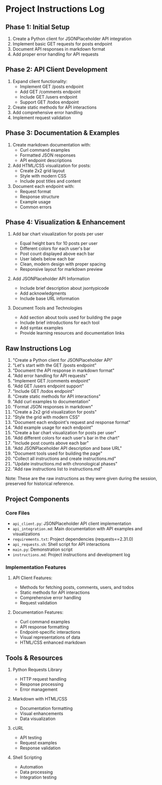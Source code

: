 # Project Instructions Log

## Phase 1: Initial Setup
1. Create a Python client for JSONPlaceholder API integration
2. Implement basic GET requests for posts endpoint
3. Document API responses in markdown format
4. Add proper error handling for API requests

## Phase 2: API Client Development
1. Expand client functionality:
   - Implement GET /posts endpoint
   - Add GET /comments endpoint
   - Include GET /users endpoint
   - Support GET /todos endpoint
2. Create static methods for API interactions
3. Add comprehensive error handling
4. Implement request validation

## Phase 3: Documentation & Examples
1. Create markdown documentation with:
   - Curl command examples
   - Formatted JSON responses
   - API endpoint descriptions
2. Add HTML/CSS visualization for posts:
   - Create 2x2 grid layout
   - Style with modern CSS
   - Include post titles and content
3. Document each endpoint with:
   - Request format
   - Response structure
   - Example usage
   - Common errors

## Phase 4: Visualization & Enhancement
1. Add bar chart visualization for posts per user
   - Equal height bars for 10 posts per user
   - Different colors for each user's bar
   - Post count displayed above each bar
   - User labels below each bar
   - Clean, modern design with proper spacing
   - Responsive layout for markdown preview

2. Add JSONPlaceholder API Information
   - Include brief description about jsontypicode
   - Add acknowledgments
   - Include base URL information

3. Document Tools and Technologies
   - Add section about tools used for building the page
   - Include brief introductions for each tool
   - Add syntax examples
   - Provide learning resources and documentation links

## Raw Instructions Log

1. "Create a Python client for JSONPlaceholder API"
2. "Let's start with the GET /posts endpoint"
3. "Document the API response in markdown format"
4. "Add error handling for API requests"
5. "Implement GET /comments endpoint"
6. "Add GET /users endpoint support"
7. "Include GET /todos endpoint"
8. "Create static methods for API interactions"
9. "Add curl examples to documentation"
10. "Format JSON responses in markdown"
11. "Create a 2x2 grid visualization for posts"
12. "Style the grid with modern CSS"
13. "Document each endpoint's request and response format"
14. "Add example usage for each endpoint"
15. "Create a bar chart visualization for posts per user"
16. "Add different colors for each user's bar in the chart"
17. "Include post counts above each bar"
18. "Add JSONPlaceholder API description and base URL"
19. "Document tools used for building the page"
20. "Collect all instructions and create instructions.md"
21. "Update instructions.md with chronological phases"
22. "Add raw instructions list to instructions.md"

Note: These are the raw instructions as they were given during the session, preserved for historical reference.

## Project Components
### Core Files
- `api_client.py`: JSONPlaceholder API client implementation
- `api_integration.md`: Main documentation with API examples and visualizations
- `requirements.txt`: Project dependencies (requests==2.31.0)
- `api_requests.sh`: Shell script for API interactions
- `main.py`: Demonstration script
- `instructions.md`: Project instructions and development log

### Implementation Features
1. API Client Features:
   - Methods for fetching posts, comments, users, and todos
   - Static methods for API interactions
   - Comprehensive error handling
   - Request validation

2. Documentation Features:
   - Curl command examples
   - API response formatting
   - Endpoint-specific interactions
   - Visual representations of data
   - HTML/CSS enhanced markdown

## Tools & Resources
1. Python Requests Library
   - HTTP request handling
   - Response processing
   - Error management

2. Markdown with HTML/CSS
   - Documentation formatting
   - Visual enhancements
   - Data visualization

3. cURL
   - API testing
   - Request examples
   - Response validation

4. Shell Scripting
   - Automation
   - Data processing
   - Integration testing
